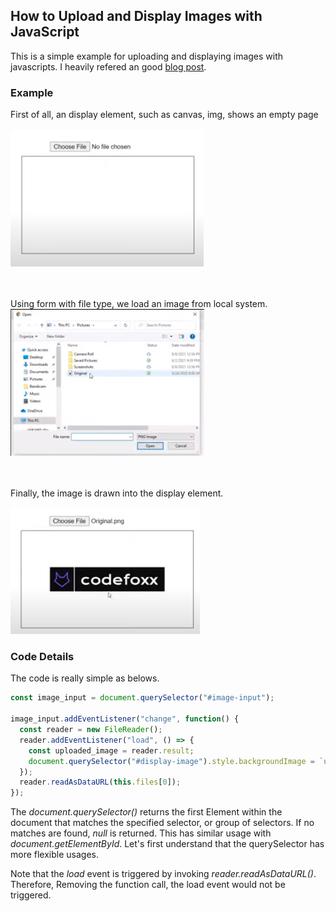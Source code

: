## How to Upload and Display Images with JavaScript

This is a simple example for uploading and displaying images with javascripts.
I heavily refered an good [blog post](https://medium.com/@codefoxx/how-to-upload-and-preview-an-image-with-javascript-749b92711b91).

### Example 

First of all, an display element, such as canvas, img, shows an empty page  
<br>
![seq1](./src/seq1.png) 
<br>
<br>
<br>

Using form with file type, we load an image from local system.
<br>
![seq2](./src/seq2.png) 
<br>
<br>
<br>

Finally, the image is drawn into the display element.
<br>

![seq3](./src/seq3.png) 
<br>

### Code Details

The code is really simple as belows.

``` javascript
const image_input = document.querySelector("#image-input");

image_input.addEventListener("change", function() {
  const reader = new FileReader();
  reader.addEventListener("load", () => {
    const uploaded_image = reader.result;
    document.querySelector("#display-image").style.backgroundImage = `url(${uploaded_image})`;
  });
  reader.readAsDataURL(this.files[0]);
});

```

The _document.querySelector()_ returns the first Element within the document that matches the specified selector, or group of selectors. If no matches are found, _null_ is returned. This has similar usage with _document.getElementById_. Let's first understand that the querySelector has more flexible usages.

Note that the _load_ event is triggered by invoking _reader.readAsDataURL()_. Therefore, Removing the function call, the load event would not be triggered.
